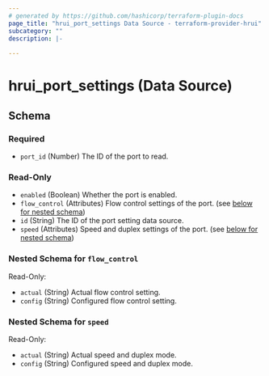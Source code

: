```yaml
---
# generated by https://github.com/hashicorp/terraform-plugin-docs
page_title: "hrui_port_settings Data Source - terraform-provider-hrui"
subcategory: ""
description: |-
  
---
```


# hrui_port_settings (Data Source)





<!-- schema generated by tfplugindocs -->
## Schema

### Required

- `port_id` (Number) The ID of the port to read.

### Read-Only

- `enabled` (Boolean) Whether the port is enabled.
- `flow_control` (Attributes) Flow control settings of the port. (see [below for nested schema](#nestedatt--flow_control))
- `id` (String) The ID of the port setting data source.
- `speed` (Attributes) Speed and duplex settings of the port. (see [below for nested schema](#nestedatt--speed))

<a id="nestedatt--flow_control"></a>
### Nested Schema for `flow_control`

Read-Only:

- `actual` (String) Actual flow control setting.
- `config` (String) Configured flow control setting.


<a id="nestedatt--speed"></a>
### Nested Schema for `speed`

Read-Only:

- `actual` (String) Actual speed and duplex mode.
- `config` (String) Configured speed and duplex mode.

